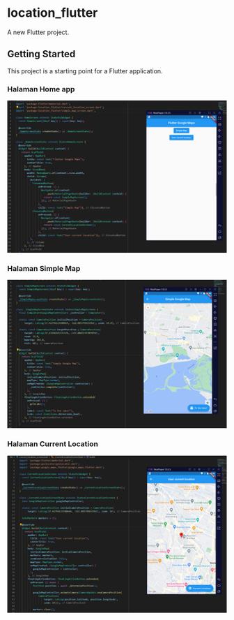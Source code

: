# location_flutter

A new Flutter project.

## Getting Started

This project is a starting point for a Flutter application.
### Halaman Home app
<img src="Capture1.PNG">

### Halaman Simple Map 
<img src="Capture2.PNG">

### Halaman Current Location 
<img src="Capture3.PNG">
